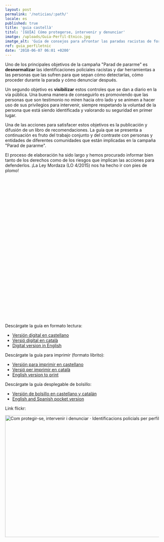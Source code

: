 ```yaml
---
layout: post
permalink: '/noticias/:path/'
locale: es
published: true
title: 'guia castellà'
titol: '[GUÍA] Cómo protegerse, intervenir y denunciar'
imatge: /uploads/Guia-Perfil-Etnico.jpg
imatge_alt: 'Guía de consejos para afrontar las paradas racistas de forma segura'
ref: guia_perfiletnic
date: '2018-06-07 06:01 +0200'
---
```

Uno de los principales objetivos de la campaña "Parad de pararme" es **desnormalizar** las identificaciones policiales racistas y dar herramientas a las personas que las sufren para que sepan cómo detectarlas, cómo proceder durante la parada y cómo denunciar después.

Un segundo objetivo es **visibilizar** estos controles que se dan a diario en la vía pública. Una buena manera de conseguirlo es promoviendo que las personas que son testimonio no miren hacia otro lado y se animen a hacer uso de sus privilegios para intervenir, siempre respetando la voluntad de la persona que está siendo identificada y valorando su seguridad en primer lugar.

Una de las acciones para satisfacer estos objetivos es la publicación y difusión de un libro de recomendaciones. La guía que se presenta a continuación es fruto del trabajo conjunto y del contraste con personas y entidades de diferentes comunidades que están implicadas en la campaña "Parad de pararme".

El proceso de elaboración ha sido largo y hemos procurado informar bien tanto de los derechos como de los riesgos que implican las acciones para defenderlos. ¡La Ley Mordaza (LO 4/2015) nos ha hecho ir con pies de plomo!

<div data-configid="11305186/62135812" style="width:600px; height:464px;" class="issuuembed"></div>
<script type="text/javascript" src="//e.issuu.com/embed.js" async="true"></script>

Descárgate la guía en formato lectura:

* [Versión digital en castellano](/uploads/PDP-c2-es.pdf)
* [Versió digital en català](/uploads/PDP-c2-ca.pdf "Guía catalán")
* [Digital version in English](/uploads/PDP-c2-en.pdf "GUIA ANGLÈS web.pdf")

Descárgate la guía para imprimir (formato librito):

* [Versión para imprimir en castellano](/uploads/PDP-c2-print-es.pdf)
* [Versió per imprimir en català](/uploads/PDP-c2-print-ca.pdf "guía para imprimir en catalán")
* [English version to print](/uploads/PDP-c2-print-en.pdf "GUIA ANGLÈS imprimir.pdf")

Descárgate la guía desplegable de bolsillo:

* [Versión de bolsillo en castellano y catalán](/uploads/GUIA_POCKET_CAT_ES.pdf "GUIA_POCKET_CAT_ES.pdf")
* [English and Spanish pocket version](/uploads/GUIA_POCKET_EN_ES.pdf "GUIA_POCKET_EN_ES.pdf")

Link flickr:

<a data-flickr-embed="true" data-header="true" data-footer="true" href="https://www.flickr.com/photos/31631303@N02/albums/72157697707243524" title="Com protegir-se, intervenir i denunciar · Identificacions policials per perfil ètnic">
<img src="https://farm2.staticflickr.com/1816/42936247631_72e0472cea_c.jpg" width="800" height="400" alt="Com protegir-se, intervenir i denunciar · Identificacions policials per perfil ètnic">
</a>
<script async src="//embedr.flickr.com/assets/client-code.js" charset="utf-8"></script>